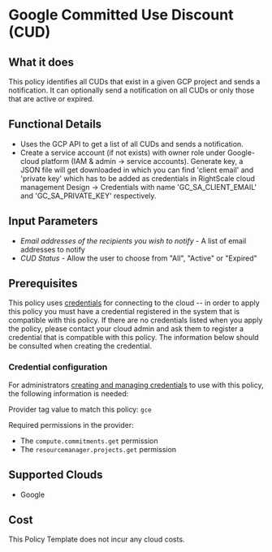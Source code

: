 # Google Committed Use Discount (CUD)

## What it does

This policy identifies all CUDs that exist in a given GCP project and sends a notification. It can optionally send a notification on all CUDs or only those that are active or expired.

## Functional Details

- Uses the GCP API to get a list of all CUDs and sends a notification.
- Create a service account (if not exists) with owner role under Google-cloud platform (IAM & admin -> service accounts). Generate key, a JSON file will get downloaded in which you can find 'client email' and 'private key' which has to be added as credentials in RightScale cloud management Design -> Credentials with name 'GC_SA_CLIENT_EMAIL' and 'GC_SA_PRIVATE_KEY' respectively.

## Input Parameters

- *Email addresses of the recipients you wish to notify* - A list of email addresses to notify
- *CUD Status* - Allow the user to choose from "All", "Active" or "Expired"

## Prerequisites

This policy uses [credentials](https://docs.rightscale.com/policies/users/guides/credential_management.html) for connecting to the cloud -- in order to apply this policy you must have a credential registered in the system that is compatible with this policy. If there are no credentials listed when you apply the policy, please contact your cloud admin and ask them to register a credential that is compatible with this policy. The information below should be consulted when creating the credential.

### Credential configuration

For administrators [creating and managing credentials](https://docs.rightscale.com/policies/users/guides/credential_management.html) to use with this policy, the following information is needed:

Provider tag value to match this policy: `gce`

Required permissions in the provider:

- The `compute.commitments.get` permission
- The `resourcemanager.projects.get` permission

## Supported Clouds

- Google

## Cost

This Policy Template does not incur any cloud costs.
